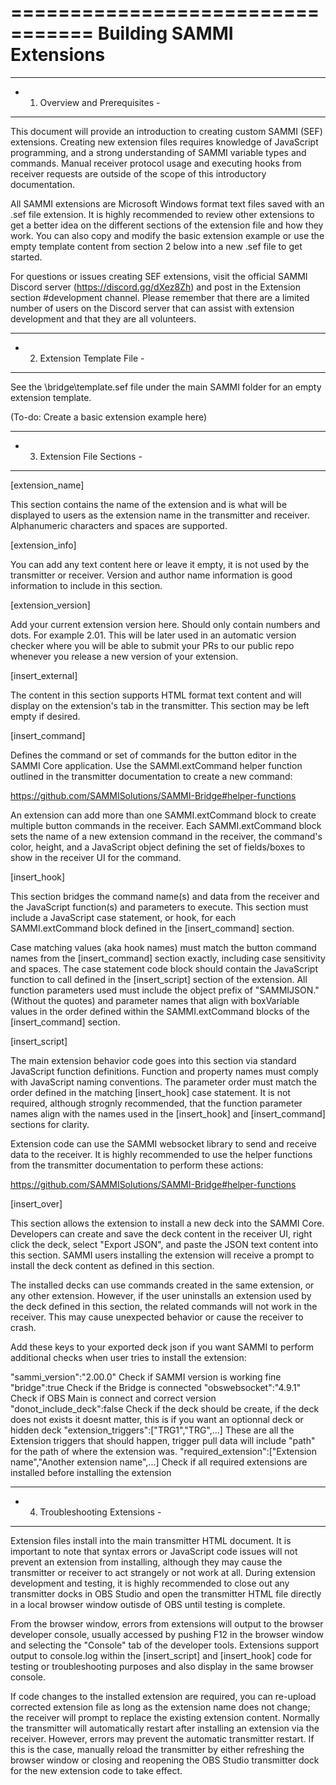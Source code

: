 =================================
Building SAMMI Extensions
=================================
---------------------------------
- 1. Overview and Prerequisites -
---------------------------------

This document will provide an introduction to creating custom SAMMI (SEF) extensions.  Creating new extension files requires knowledge of JavaScript programming, and a strong understanding of SAMMI variable types and commands.  Manual receiver protocol usage and executing hooks from receiver requests are outside of the scope of this introductory documentation.

All SAMMI extensions are Microsoft Windows format text files saved with an .sef file extension.  It is highly recommended to review other extensions to get a better idea on the different sections of the extension file and how they work.  You can also copy and modify the basic extension example or use the empty template content from section 2 below into a new .sef file to get started.

For questions or issues creating SEF extensions, visit the official SAMMI Discord server (https://discord.gg/dXez8Zh) and post in the Extension section #development channel.  Please remember that there are a limited number of users on the Discord server that can assist with extension development and that they are all volunteers.

------------------------------
- 2. Extension Template File -
------------------------------

See the \bridge\template.sef file under the main SAMMI folder for an empty extension template.

(To-do: Create a basic extension example here)

------------------------------
- 3. Extension File Sections -
------------------------------

[extension_name]

This section contains the name of the extension and is what will be displayed to users as the extension name in the transmitter and receiver.  Alphanumeric characters and spaces are supported.

[extension_info]

You can add any text content here or leave it empty, it is not used by the transmitter or receiver.  Version and author name information is good information to include in this section.

[extension_version]

Add your current extension version here. Should only contain numbers and dots. For example 2.01. This will be later used in an automatic version checker where you will be able to submit your PRs to our public repo whenever you release a new version of your extension.

[insert_external]

The content in this section supports HTML format text content and will display on the extension's tab in the transmitter.  This section may be left empty if desired.

[insert_command]

Defines the command or set of commands for the button editor in the SAMMI Core application.  Use the SAMMI.extCommand helper function outlined in the transmitter documentation to create a new command:

https://github.com/SAMMISolutions/SAMMI-Bridge#helper-functions

An extension can add more than one SAMMI.extCommand block to create multiple button commands in the receiver.  Each SAMMI.extCommand block sets the name of a new extension command in the receiver, the command's color, height, and a JavaScript object defining the set of fields/boxes to show in the receiver UI for the command.

[insert_hook]

This section bridges the command name(s) and data from the receiver and the JavaScript function(s) and parameters to execute.  This section must include a JavaScript case statement, or hook, for each SAMMI.extCommand block defined in the [insert_command] section.

Case matching values (aka hook names) must match the button command names from the [insert_command] section exactly, including case sensitivity and spaces.  The case statement code block should contain the JavaScript function to call defined in the [insert_script] section of the extension.  All function parameters used must include the object prefix of "SAMMIJSON." (Without the quotes) and parameter names that align with boxVariable values in the order defined within the SAMMI.extCommand blocks of the [insert_command] section.

[insert_script]

The main extension behavior code goes into this section via standard JavaScript function definitions.  Function and property names must comply with JavaScript naming conventions.  The parameter order must match the order defined in the matching [insert_hook] case statement.  It is not required, although strognly recommended, that the function parameter names align with the names used in the [insert_hook] and [insert_command] sections for clarity.  

Extension code can use the SAMMI websocket library to send and receive data to the receiver.  It is highly recommended to use the helper functions from the transmitter documentation to perform these actions:

https://github.com/SAMMISolutions/SAMMI-Bridge#helper-functions

[insert_over]

This section allows the extension to install a new deck into the SAMMI Core.  Developers can create and save the deck content in the receiver UI, right click the deck, select "Export JSON", and paste the JSON text content into this section. SAMMI users installing the extension will receive a prompt to install the deck content as defined in this section.

The installed decks can use commands created in the same extension, or any other extension.  However, if the user uninstalls an extension used by the deck defined in this section, the related commands will not work in the receiver.  This may cause unexpected behavior or cause the receiver to crash.

Add these keys to your exported deck json if you want SAMMI to perform additional checks when user tries to install the extension: 

"sammi_version":"2.00.0"	Check if SAMMI version is working fine
"bridge":true		Check if the Bridge is connected
"obswebsocket":"4.9.1"		Check if OBS Main is connect and correct version
"donot_include_deck":false	Check if the deck should be create, if the deck does not exists it doesnt matter, this is if you want an optionnal deck or hidden deck
"extension_triggers":["TRG1","TRG",...]		These are all the Extension triggers that should happen, trigger pull data will include "path" for the path of where the extension was.
"required_extension":["Extension name","Another extension name",...] Check if all required extensions are installed before installing the extension

---------------------------------
- 4. Troubleshooting Extensions -
---------------------------------

Extension files install into the main transmitter HTML document.  It is important to note that syntax errors or JavaScript code issues will not prevent an extension from installing, although they may cause the transmitter or receiver to act strangely or not work at all.  During extension development and testing, it is highly recommended to close out any transmitter docks in OBS Studio and open the transmitter HTML file directly in a local browser window outisde of OBS until testing is complete.

From the browser window, errors from extensions will output to the browser developer console, usually accessed by pushing F12 in the browser window and selecting the "Console" tab of the developer tools.  Extensions support output to console.log within the [insert_script] and [insert_hook] code for testing or troubleshooting purposes and also display in the same browser console.

If code changes to the installed extension are required, you can re-upload corrected extension file as long as the extension name does not change; the receiver will prompt to replace the existing extension content.  Normally the transmitter will automatically restart after installing an extension via the receiver.  However, errors may prevent the automatic transmitter restart.  If this is the case, manually reload the transmitter by either refreshing the browser window or closing and reopening the OBS Studio transmitter dock for the new extension code to take effect.
